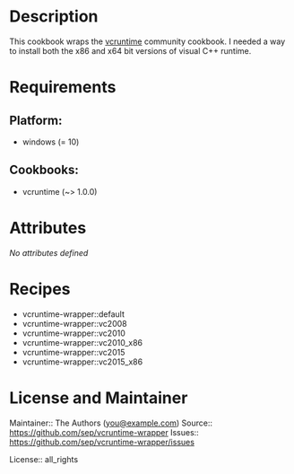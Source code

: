 # Description

This cookbook wraps the [vcruntime]() community cookbook. I needed a way to install both the x86 and x64 bit versions of visual C++ runtime.

# Requirements

## Platform:

* windows (= 10)

## Cookbooks:

* vcruntime (~> 1.0.0)

# Attributes

*No attributes defined*

# Recipes

* vcruntime-wrapper::default
* vcruntime-wrapper::vc2008
* vcruntime-wrapper::vc2010
* vcruntime-wrapper::vc2010_x86
* vcruntime-wrapper::vc2015
* vcruntime-wrapper::vc2015_x86

# License and Maintainer

Maintainer:: The Authors (<you@example.com>)
Source:: https://github.com/sep/vcruntime-wrapper
Issues:: https://github.com/sep/vcruntime-wrapper/issues

License:: all_rights
